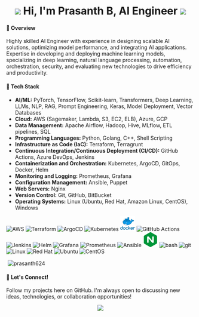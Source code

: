 <h1 align="center"><img src="https://user-images.githubusercontent.com/42378118/110234147-e3259600-7f4e-11eb-95be-0c4047144dea.gif" width="30"> Hi, I'm Prasanth B, AI Engineer <img src="https://emojis.slackmojis.com/emojis/images/1531849430/4246/blob-sunglasses.gif?1531849430" width="30"/></h1>

#### 🌟 Overview
Highly skilled AI Engineer with experience in designing scalable AI solutions, optimizing model performance, and integrating AI applications. Expertise in developing and deploying machine learning models, specializing in deep learning, natural language processing, automation, orchestration, security, and evaluating new technologies to drive efficiency and productivity.


#### 🚀 Tech Stack
- **AI/ML:** PyTorch, TensorFlow, Scikit-learn, Transformers, Deep Learning, LLMs, NLP, RAG, Prompt Engineering, Keras, Model Deployment, Vector Databases
- **Cloud:** AWS (Sagemaker, Lambda, S3, EC2, ELB), Azure, GCP
- **Data Management:** Apache Airflow, Hadoop, Hive, MLflow, ETL pipelines, SQL
- **Programming Languages:** Python, Golang, C++, Shell Scripting
- **Infrastructure as Code (IaC):** Terraform, Terragrunt 
- **Continuous Integration/Continuous Deployment (CI/CD):** GitHub Actions, Azure DevOps, Jenkins  
- **Containerization and Orchestration:** Kubernetes, ArgoCD, GitOps, Docker, Helm  
- **Monitoring and Logging:** Prometheus, Grafana  
- **Configuration Management:** Ansible, Puppet
- **Web Servers:** Nginx
- **Version Control:** Git, GitHub, BitBucket 
- **Operating Systems:** Linux (Ubuntu, Red Hat, Amazon Linux, CentOS), Windows


<p align="left">
        <img src="https://www.vectorlogo.zone/logos/amazon_aws/amazon_aws-icon.svg" alt="AWS" title="AWS" width="40" height="40"/>
        <img src="https://www.vectorlogo.zone/logos/terraformio/terraformio-icon.svg" alt="Terraform" title="Terraform" width="40" height="40"/>
<img src="https://camo.githubusercontent.com/fa46a7608ab776ac1e71c7be0696a824f295813d21f75475e11488216c2dcf1c/68747470733a2f2f7265646861742d7363686f6c6172732e6769746875622e696f2f6172676f63642d7475746f7269616c2f6172676f63642d7475746f7269616c2f5f696d616765732f6172676f63642d6c6f676f2e706e67" alt="ArgoCD" title="ArgoCD" width="40" height="40"/>
        <img src="https://www.vectorlogo.zone/logos/kubernetes/kubernetes-icon.svg" alt="Kubernetes" title="Kubernetes" width="40" height="40"/>
        <img src="https://raw.githubusercontent.com/github/explore/80688e429a7d4ef2fca1e82350fe8e3517d3494d/topics/docker/docker.png" alt="Docker" title="Docker" width="40" height="40"/>
        <img src="https://icon.icepanel.io/Technology/svg/GitHub-Actions.svg" alt="GitHub Actions" title="GitHub Actions" width="40" height="40"/>
        <img src="https://www.vectorlogo.zone/logos/jenkins/jenkins-icon.svg" alt="Jenkins" title="Jenkins" width="40" height="40"/>        
        <img src="https://www.vectorlogo.zone/logos/helmsh/helmsh-icon.svg" alt="Helm" title="Helm" width="40" height="40"/>
        <img src="https://www.vectorlogo.zone/logos/grafana/grafana-icon.svg" alt="Grafana" title="Grafana" width="40" height="40"/>
        <img src="https://www.vectorlogo.zone/logos/prometheusio/prometheusio-icon.svg" alt="Prometheus" title="Prometheus" width="40" height="40"/>
        <img src="https://www.vectorlogo.zone/logos/ansible/ansible-icon.svg" alt="Ansible" title="Ansible" width="40" height="40"/>
        <img src="https://raw.githubusercontent.com/github/explore/85cceaeeaf993ca35664dc37ea24f9237fbbfc14/topics/nginx/nginx.png" alt="Nginx" title="Nginx" width="40" height="40"/>
        <img src="https://www.vectorlogo.zone/logos/gnu_bash/gnu_bash-icon.svg" alt="bash" width="40" height="40"/>
        <img src="https://www.vectorlogo.zone/logos/git-scm/git-scm-icon.svg" alt="git" width="40" height="40"/>
        <img src="https://brandlogos.net/wp-content/uploads/2020/03/Linux-logo.png" alt="Linux" title="Linux" width="40" height="40"/>
        <img src="https://upload.wikimedia.org/wikipedia/commons/d/d8/Red_Hat_logo.svg" alt="Red Hat" title="Red Hat" width="40" height="40"/>
        <img src="https://www.vectorlogo.zone/logos/ubuntu/ubuntu-icon.svg" alt="Ubuntu" title="Ubuntu" width="40" height="40"/>
        <img src="https://www.vectorlogo.zone/logos/centos/centos-icon.svg" alt="CentOS" title="CentOS" width="40" height="40"/> </p>
<p>&nbsp;<img align="center" src="https://github-readme-stats.vercel.app/api?username=prasanth624&show_icons=true&hide=stars,issues" alt="prasanth624" /></p>

#### 🤝 Let's Connect!
Follow my projects here on GitHub. I'm always open to discussing new ideas, technologies, or collaboration opportunities!

<p align="center">
  <img src="https://capsule-render.vercel.app/api?type=waving&color=gradient&height=60&section=footer"/>
</p>
